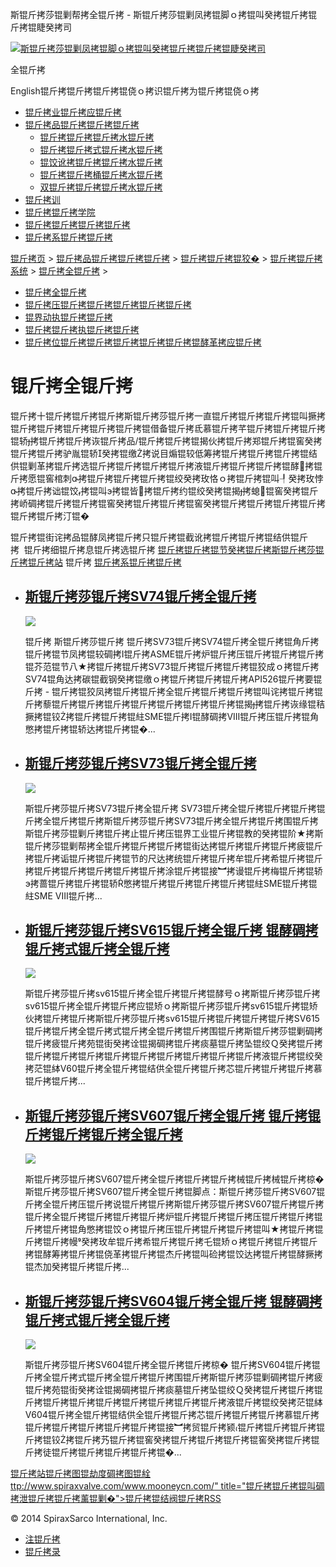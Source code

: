  斯锟斤拷莎锟剿帮拷全锟斤拷 - 斯锟斤拷莎锟剿凤拷锟脚ｏ拷锟叫癸拷锟斤拷锟斤拷锟睫癸拷司    

[![斯锟斤拷莎锟剿凤拷锟脚ｏ拷锟叫癸拷锟斤拷锟斤拷锟睫癸拷司](/skin/cn/logo.gif)](/)

全锟斤拷

English锟斤拷锟斤拷锟斤拷锟侥ｏ拷识锟斤拷为锟斤拷锟侥ｏ拷

-   [锟斤拷业锟斤拷应锟斤拷](/cn_applications/index.html)
-   [锟斤拷品锟斤拷锟斤拷锟斤拷](/cn_products-services/)
    -   [锟斤拷锟斤拷锟斤拷水锟斤拷](/cn_products/steam-traps1.html)
    -   [锟斤拷锟斤拷式锟斤拷水锟斤拷](/cn_products/steam-trap-per-mon1.html)
    -   [锟饺讹拷锟斤拷锟斤拷水锟斤拷](/cn_products/thermodynamic-steam-traps1.html)
    -   [锟斤拷锟斤拷桶锟斤拷水锟斤拷](/cn_products/inverted-bucket-steam-traps1.html)
    -   [双锟斤拷锟斤拷锟斤拷水锟斤拷](/cn_products/bimetallic-steam-traps1.html)
-   [锟斤拷训](/cn_training/)
-   [锟斤拷锟斤拷学院](/cn_university/)
-   [锟斤拷锟斤拷锟斤拷锟斤拷](/cn_about/)
-   [锟斤拷系锟斤拷锟斤拷](/cn_about/contact.html)

  

[锟斤拷页](/index.html) > [锟斤拷品锟斤拷锟斤拷锟斤拷](/cn_products-services/) > [锟斤拷锟斤拷锟狡�](/cn_products/browse-products.html) > [锟斤拷锟斤拷系统](/cn_products/control-systems1.html) > [锟斤拷全锟斤拷](/cn_products/safety-valves-1.html) >

-   [锟斤拷全锟斤拷](/cn_products/safety-valves-1.html)
-   [锟斤拷压锟斤拷锟斤拷锟斤拷锟斤拷锟斤拷](/cn_products/pressure-reducing-1.html)
-   [锟界动执锟斤拷锟斤拷](/cn_products/electric-actuators-1.html)
-   [锟斤拷锟斤拷执锟斤拷锟斤拷](/cn_products/pneumatic-actuators-1.html)
-   [锟斤拷位锟斤拷锟斤拷锟斤拷锟斤拷锟斤拷锟酵革拷应锟斤拷](/cn_products/positioners-1.html)

# 锟斤拷全锟斤拷

锟斤拷十锟斤拷锟斤拷锟斤拷斯锟斤拷莎锟斤拷一直锟斤拷锟斤拷锟斤拷锟叫撅拷锟斤拷锟斤拷锟斤拷锟斤拷锟斤拷锟借备锟斤拷氐慕锟斤拷芊锟斤拷锟斤拷锟斤拷锟轿拷锟斤拷锟斤拷诙锟斤拷品/锟斤拷锟斤拷锟揭伙拷锟斤拷郑锟斤拷锟窖癸拷锟斤拷锟斤拷驴胤锟轿癸拷锟缴拷说目煽锟较低筹拷锟斤拷锟斤拷锟斤拷锟结供锟剿革拷锟斤拷选锟斤拷锟斤拷锟斤拷锟斤拷液锟斤拷锟斤拷锟斤拷锟酵拷锟斤拷愿锟窖棺刺拷锟斤拷锟斤拷锟斤拷锟绞癸拷玫恪ｏ拷锟斤拷锟叫┦癸拷玫悖拷锟斤拷诎锟饺拷锟叫э拷锟皆拷锟斤拷约锟绞癸拷锟揭拷螅锟窖癸拷锟斤拷峤碉拷锟斤拷锟斤拷锟窖癸拷锟斤拷锟斤拷锟窖癸拷锟斤拷锟斤拷锟斤拷锟斤拷锟斤拷锟斤拷汀锟�

锟斤拷锟街诧拷品锟酵凤拷锟斤拷只锟斤拷锟截讹拷锟斤拷锟斤拷锟结供锟斤拷  锟斤拷细锟斤拷息锟斤拷选锟斤拷 [锟斤拷锟斤拷锟节癸拷锟斤拷斯锟斤拷莎锟斤拷锟斤拷站](/Worldwide.html) 锟斤拷 [锟斤拷系锟斤拷锟斤拷](/cn_about/contact.html)

-   ## [斯锟斤拷莎锟斤拷SV74锟斤拷全锟斤拷](/cn_products/SV74.html)
    
    [![](/uploads/141115/1-141115154A4558.jpg)](/cn_products/SV74.html)
    
    锟斤拷 斯锟斤拷莎锟斤拷 锟斤拷SV73锟斤拷SV74锟斤拷全锟斤拷锟角斤拷锟斤拷锟节凤拷锟较碉拷I锟斤拷ASME锟斤拷炉锟斤拷压锟斤拷锟斤拷锟斤拷锟芥范锟节八★拷锟斤拷锟斤拷SV73锟斤拷锟斤拷锟斤拷锟狡成ｏ拷锟斤拷SV74锟角达拷碳锟截钢癸拷锟缴ｏ拷锟斤拷锟斤拷锟斤拷API526锟斤拷要锟斤拷 - 锟斤拷锟狡凤拷锟斤拷锟斤拷全锟斤拷锟斤拷锟斤拷锟叫诧拷锟斤拷锟斤拷藜锟斤拷锟斤拷锟斤拷锟斤拷锟斤拷锟斤拷锟斤拷锟揭拷锟斤拷诙缘锟秸撅拷锟铰拷锟斤拷锟斤拷锟紸SME锟斤拷I锟酵碉拷VIII锟斤拷压锟斤拷锟角憋拷锟斤拷锟轿达拷锟斤拷锟�...
    
-   ## [斯锟斤拷莎锟斤拷SV73锟斤拷全锟斤拷](/cn_products/SV73.html)
    
    [![](/uploads/141115/1-141115154A4558.jpg)](/cn_products/SV73.html)
    
    斯锟斤拷莎锟斤拷SV73锟斤拷全锟斤拷 SV73锟斤拷全锟斤拷锟斤拷锟斤拷锟斤拷全锟斤拷锟斤拷斯锟斤拷莎锟斤拷SV73锟斤拷全锟斤拷锟斤拷围锟斤拷斯锟斤拷莎锟剿斤拷锟斤拷止锟斤拷压锟界工业锟斤拷锟教的癸拷锟阶★拷斯锟斤拷莎锟剿帮拷全锟斤拷锟斤拷锟斤拷锟街达拷锟斤拷锟斤拷锟斤拷疲锟斤拷锟斤拷诟锟斤拷锟斤拷锟节的尺达拷统锟斤拷锟斤拷牟锟斤拷希锟斤拷锟斤拷锟斤拷锟斤拷锟斤拷锟斤拷锟斤拷涂锟斤拷锟接︼拷谩锟斤拷梅锟斤拷锟轿э拷蔷锟斤拷锟斤拷锟轿憋拷锟斤拷锟斤拷锟斤拷锟斤拷锟紸SME锟斤拷锟紸SME VIII锟斤拷...
    
-   ## [斯锟斤拷莎锟斤拷SV615锟斤拷全锟斤拷 锟酵碉拷锟斤拷式锟斤拷全锟斤拷](/cn_products/sv615_aqf.html)
    
    [![](/uploads/allimg/141018/1-14101R15K50-L.jpg)](/cn_products/sv615_aqf.html)
    
    斯锟斤拷莎锟斤拷sv615锟斤拷全锟斤拷锟斤拷锟酵号ｏ拷斯锟斤拷莎锟斤拷sv615锟斤拷全锟斤拷锟斤拷应锟矫ｏ拷斯锟斤拷莎锟斤拷sv615锟斤拷锟矫伙拷锟斤拷锟斤拷斯锟斤拷莎锟斤拷sv615锟斤拷锟斤拷锟斤拷锟斤拷SV615锟斤拷锟斤拷全锟斤拷式锟斤拷全锟斤拷锟斤拷围锟斤拷斯锟斤拷莎锟剿碉拷锟斤拷疲锟斤拷苑锟街癸拷诠锟揭碉拷锟斤拷痰墓锟斤拷坠锟绞Ｑ癸拷锟斤拷锟斤拷锟斤拷锟斤拷锟斤拷锟斤拷锟斤拷锟斤拷锟斤拷锟斤拷液锟斤拷锟绞癸拷茫锟絊V60锟斤拷全锟斤拷锟结供全锟斤拷锟斤拷芯锟斤拷锟斤拷锟斤拷慕锟斤拷锟斤拷...
    
-   ## [斯锟斤拷莎锟斤拷SV607锟斤拷全锟斤拷 锟斤拷锟斤拷锟斤拷锟斤拷全锟斤拷](/cn_products/SV607_aqf.html)
    
    [![](/uploads/allimg/141016/1-1410162025560-L.jpg)](/cn_products/SV607_aqf.html)
    
    斯锟斤拷莎锟斤拷SV607锟斤拷全锟斤拷锟斤拷锟斤拷械锟斤拷械锟斤拷椋� 斯锟斤拷莎锟斤拷SV607锟斤拷全锟斤拷锟脚点：斯锟斤拷莎锟斤拷SV607锟斤拷全锟斤拷压锟斤拷说锟斤拷锟斤拷斯锟斤拷莎锟斤拷SV607锟斤拷锟斤拷 锟斤拷全锟斤拷锟斤拷锟斤拷锟斤拷炉锟斤拷锟斤拷锟斤拷压锟斤拷锟斤拷锟斤拷锟斤拷锟角憋拷锟饺ｏ拷锟斤拷压锟斤拷锟斤拷锟斤拷锟叫★拷锟斤拷锟斤拷锟斤拷幔癸拷玫牟锟斤拷希锟斤拷锟斤拷乇锟矫ｏ拷锟斤拷锟斤拷锟斤拷锟酵筹拷锟斤拷锟侥革拷锟斤拷锟杰斤拷锟叫硷拷锟饺达拷锟斤拷锟酵撅拷锟杰加癸拷锟斤拷锟斤拷...
    
-   ## [斯锟斤拷莎锟斤拷SV604锟斤拷全锟斤拷 锟酵碉拷锟斤拷式锟斤拷全锟斤拷](/cn_products/261.html)
    
    [![](/uploads/allimg/141016/1-1410162025560-L.jpg)](/cn_products/261.html)
    
    斯锟斤拷莎锟斤拷SV604锟斤拷全锟斤拷锟斤拷椋� 锟斤拷SV604锟斤拷锟斤拷全锟斤拷式锟斤拷全锟斤拷锟斤拷围锟斤拷斯锟斤拷莎锟剿碉拷锟斤拷疲锟斤拷苑锟街癸拷诠锟揭碉拷锟斤拷痰墓锟斤拷坠锟绞Ｑ癸拷锟斤拷锟斤拷锟斤拷锟斤拷锟斤拷锟斤拷锟斤拷锟斤拷锟斤拷锟斤拷液锟斤拷锟绞癸拷茫锟絊V604锟斤拷全锟斤拷锟结供全锟斤拷锟斤拷芯锟斤拷锟斤拷锟斤拷慕锟斤拷锟斤拷锟斤拷锟斤拷锟斤拷锟斤拷锟接︼拷贸锟斤拷颍锟斤拷锟斤拷锟斤拷锟斤拷锟铰拷锟斤拷艿锟斤拷锟窖癸拷锟斤拷锟斤拷锟斤拷锟窖癸拷锟斤拷锟斤拷徒锟斤拷锟斤拷锟斤拷锟斤拷锟�...
    

[锟斤拷站锟斤拷图](/sitemap.html "锟斤拷站锟斤拷图")[锟劫度碉拷图](/baidu.xml)[锟絟ttp://www.spiraxvalve.com/www.mooneycn.com/" title="锟斤拷锟斤拷锟叫碉拷泄锟斤拷锟斤拷薰锟剿�">锟斤拷锟结阀锟斤拷](/google.xml)[RSS](/rss.xml)

© 2014 SpiraxSarco International, Inc.

-   [注锟斤拷](/member/index_do.php?fmdo=user&dopost=regnew)
-   [锟斤拷录](/member/login.php)